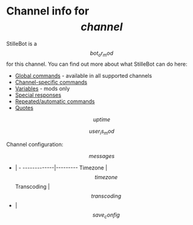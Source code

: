 # Channel info for $$channel$$

StilleBot is a $$bot_or_mod$$ for this channel. You can find out more about what
StilleBot can do here:

* [Global commands](https://rosuav.github.io/StilleBot/commands/) - available in
  all supported channels
* [Channel-specific commands](commands)
* [Variables](variables) - mods only
* [Special responses](specials)
* [Repeated/automatic commands](repeats)
* [Quotes](quotes)

$$uptime$$

$$user_is_mod$$

Channel configuration:

$$messages$$

- | -
-------------|---------
Timezone     | $$timezone$$
Transcoding  | $$transcoding$$
- | $$save_config$$

<!-- TODO: Configs
* Notice Me (only if useful remotely) - enabled, followers-only, keyword, and timeout
* Enable/Disable quotes?
-->
